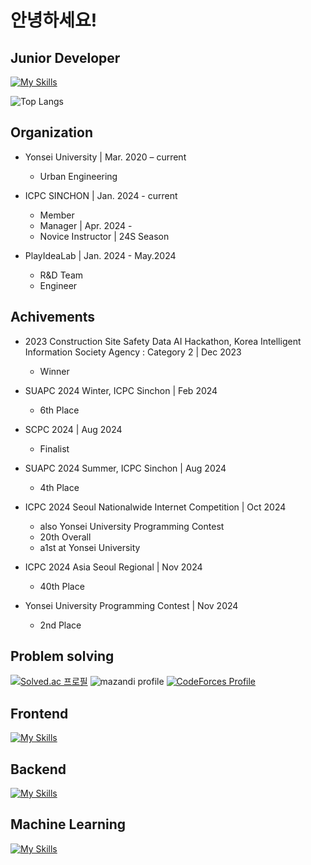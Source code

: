 # 안녕하세요!

## Junior Developer

[![My Skills](https://skillicons.dev/icons?i=python,cpp,git,github)](https://skillicons.dev)

![Top Langs](https://github-readme-stats.vercel.app/api/top-langs/?username=jiho7407&layout=compact)

## Organization

- Yonsei University  | Mar. 2020 – current
  - Urban Engineering

- ICPC SINCHON | Jan. 2024 - current
  - Member
  - Manager | Apr. 2024 -
  - Novice Instructor | 24S Season  

- PlayIdeaLab | Jan. 2024 - May.2024
  - R&D Team
  - Engineer

## Achivements

- 2023 Construction Site Safety Data AI Hackathon, Korea Intelligent Information Society Agency : Category 2 | Dec 2023
  - Winner

- SUAPC 2024 Winter, ICPC Sinchon | Feb 2024
  - 6th Place
 
- SCPC 2024 | Aug 2024
  - Finalist

- SUAPC 2024 Summer, ICPC Sinchon | Aug 2024
  - 4th Place
 
- ICPC 2024 Seoul Nationalwide Internet Competition | Oct 2024  
  - also Yonsei University Programming Contest
  - 20th Overall
  - a1st at Yonsei University  

- ICPC 2024 Asia Seoul Regional | Nov 2024  
  - 40th Place  

- Yonsei University Programming Contest | Nov 2024  
  - 2nd Place  


## Problem solving

[![Solved.ac
프로필](http://mazassumnida.wtf/api/v2/generate_badge?boj=wlgh7407)](https://solved.ac/wlgh7407) 
![mazandi profile](http://mazandi.herokuapp.com/api?handle=wlgh7407&theme=warm)
[![CodeForces Profile](https://cf.leed.at?id=wlgh7407)](https://codeforces.com/profile/wlgh7407)

## Frontend

[![My Skills](https://skillicons.dev/icons?i=html,css,js,svelte,bootstrap)](https://skillicons.dev)

## Backend

[![My Skills](https://skillicons.dev/icons?i=fastapi,supabase,sqlite,postgresql,aws)](https://skillicons.dev)

## Machine Learning

[![My Skills](https://skillicons.dev/icons?i=pytorch)](https://skillicons.dev)

<!--
**jiho7407/jiho7407** is a ✨ _special_ ✨ repository because its `README.md` (this file) appears on your GitHub profile.

Here are some ideas to get you started:

- 🔭 I’m currently working on ...
- 🌱 I’m currently learning ...
- 👯 I’m looking to collaborate on ...
- 🤔 I’m looking for help with ...
- 💬 Ask me about ...
- 📫 How to reach me: ...
- 😄 Pronouns: ...
- ⚡ Fun fact: ...
-->
